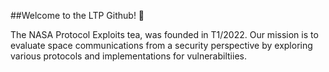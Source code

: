 ##Welcome to the LTP Github! 👋

The NASA Protocol Exploits tea, was founded in T1/2022. Our mission is to evaluate space communications from a security perspective by exploring various protocols and implementations for vulnerabiltiies. 
